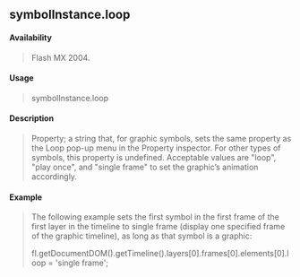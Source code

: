 ## symbolInstance.loop

#### Availability

> Flash MX 2004.

#### Usage

> symbolInstance.loop

#### Description

> Property; a string that, for graphic symbols, sets the same property as the Loop pop-up menu in the Property inspector. For other types of symbols, this property is undefined. Acceptable values are "loop", "play once", and "single frame" to set the graphic’s animation accordingly.

#### Example

> The following example sets the first symbol in the first frame of the first layer in the timeline to single frame (display one specified frame of the graphic timeline), as long as that symbol is a graphic:
>
> fl.getDocumentDOM().getTimeline().layers\[0\].frames\[0\].elements\[0\].loop = 'single frame';
